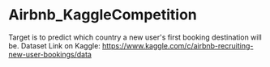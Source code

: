 # Airbnb_KaggleCompetition
Target is to predict which country a new user's first booking destination will be.  Dataset Link on Kaggle: https://www.kaggle.com/c/airbnb-recruiting-new-user-bookings/data
